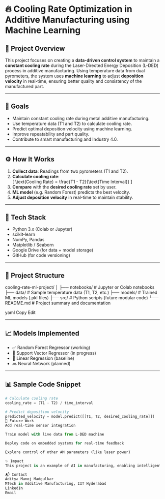 # 🔥 Cooling Rate Optimization in Additive Manufacturing using Machine Learning

## 📌 Project Overview

This project focuses on creating a **data-driven control system** to maintain a **constant cooling rate** during the Laser-Directed Energy Deposition (L-DED) process in additive manufacturing. Using temperature data from dual pyrometers, the system uses **machine learning** to adjust **deposition velocity** in real-time, ensuring better quality and consistency of the manufactured part.

---

## 🎯 Goals

- Maintain constant cooling rate during metal additive manufacturing.
- Use temperature data (T1 and T2) to calculate cooling rate.
- Predict optimal deposition velocity using machine learning.
- Improve repeatability and part quality.
- Contribute to smart manufacturing and Industry 4.0.

---

## ⚙️ How It Works

1. **Collect data**: Readings from two pyrometers (T1 and T2).
2. **Calculate cooling rate**:  
   \[
   \text{Cooling Rate} = \frac{T1 - T2}{\text{Time Interval}}
   \]
3. **Compare** with the **desired cooling rate** set by user.
4. **ML model** (e.g. Random Forest) predicts the best velocity.
5. **Adjust deposition velocity** in real-time to maintain stability.

---

## 🧠 Tech Stack

- Python 3.x (Colab or Jupyter)
- scikit-learn
- NumPy, Pandas
- Matplotlib / Seaborn
- Google Drive (for data + model storage)
- GitHub (for code versioning)

---

## 📂 Project Structure

cooling-rate-ml-project/ │ ├── notebooks/ # Jupyter or Colab notebooks ├── data/ # Sample temperature data (T1, T2, etc.) ├── models/ # Trained ML models (.pkl files) ├── src/ # Python scripts (future modular code) └── README.md # Project summary and documentation

yaml
Copy
Edit

---

## 📈 Models Implemented

- ✅ Random Forest Regressor (working)
- 🔄 Support Vector Regressor (in progress)
- 🔄 Linear Regression (baseline)
- 🔜 Neural Network (planned)

---

## 📊 Sample Code Snippet

```python
# Calculate cooling rate
cooling_rate = (T1 - T2) / time_interval

# Predict deposition velocity
predicted_velocity = model.predict([[T1, T2, desired_cooling_rate]])
🌱 Future Work
Add real-time sensor integration

Train model with live data from L-DED machine

Deploy code on embedded systems for real-time feedback

Explore control of other AM parameters (like laser power)

✨ Impact
This project is an example of AI in manufacturing, enabling intelligent control in metal 3D printing. It reduces waste, increases precision, and helps move toward autonomous, sustainable, and consistent production systems in Industry 4.0.

📬 Contact
Aditya Manoj Madgulkar
MTech in Additive Manufacturing, IIT Hyderabad
LinkedIn
Email

